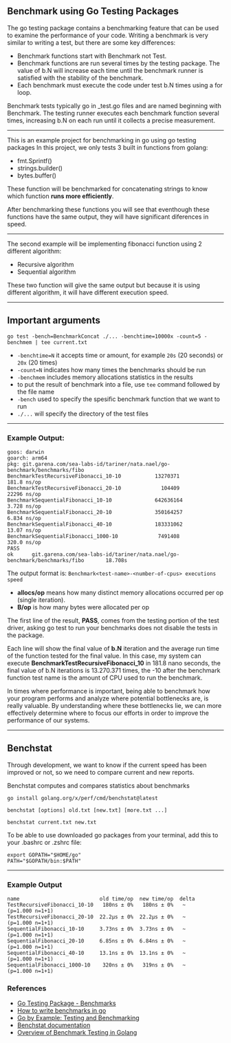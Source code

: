 ## Benchmark using Go Testing Packages

The go testing package contains a benchmarking feature that can be used to examine the performance of your code.
Writing a benchmark is very similar to writing a test, but there are some key differences:
* Benchmark functions start with Benchmark not Test.
* Benchmark functions are run several times by the testing package. The value of b.N will increase each time until the benchmark runner is satisfied with the stability of the benchmark. 
* Each benchmark must execute the code under test b.N times using a for loop.

Benchmark tests typically go in _test.go files and are named beginning with Benchmark. The testing runner executes each benchmark function several times, increasing b.N on each run until it collects a precise measurement.

---

This is an example project for benchmarking in go using go testing packages
In this project, we only tests 3 built in functions from golang:
- fmt.Sprintf()
- strings.builder()
- bytes.buffer()
  
These function will be benchmarked for concatenating strings to know which function **runs more efficiently**.

After benchmarking these functions you will see that eventhough these functions have the same output, they will have significant diferences in speed.

---

The second example will be implementing fibonacci function using 2 different algorithm:
- Recursive algorithm
- Sequential algorithm

These two function will give the same output but because it is using different algorithm, it will have different execution speed.

---

## Important arguments
```
go test -bench=BenchmarkConcat ./... -benchtime=10000x -count=5 -benchmem | tee current.txt
```
* `-benchtime=N` it accepts time or amount, for example `20s` (20 seconds) or `20x` (20 times)
* `-count=N` indicates how many times the benchmarks should be run
* `-benchmem` includes memory allocations statistics in the results
* to put the result of benchmark into a file, use `tee` command followed by the file name
* `-bench` used to specify the spesific benchmark function that we want to run
* `./...` will specify the directory of the test files

---

### Example Output:
```
goos: darwin
goarch: arm64
pkg: git.garena.com/sea-labs-id/tariner/nata.nael/go-benchmark/benchmarks/fibo
BenchmarkTestRecursiveFibonacci_10-10           13270371               181.8 ns/op
BenchmarkTestRecursiveFibonacci_20-10             104409             22296 ns/op
BenchmarkSequentialFibonacci_10-10              642636164                3.728 ns/op
BenchmarkSequentialFibonacci_20-10              350164257                6.834 ns/op
BenchmarkSequentialFibonacci_40-10              183331062               13.07 ns/op
BenchmarkSequentialFibonacci_1000-10             7491408               320.0 ns/op
PASS
ok      git.garena.com/sea-labs-id/tariner/nata.nael/go-benchmark/benchmarks/fibo       18.708s
```
The output format is:
`Benchmark<test-name>-<number-of-cpus> executions speed`

- **allocs/op** means how many distinct memory allocations occurred per op (single iteration).
- **B/op** is how many bytes were allocated per op

The first line of the result, **PASS**, comes from the testing portion of the test driver, asking go test to run your benchmarks does not disable the tests in the package.

Each line will show the final value of **b.N** iteration and the average run time of the function tested for the final value. 
In this case, my system can execute **BenchmarkTestRecursiveFibonacci_10** in 181.8 nano seconds, the final value of b.N iterations is 13.270.371 times, the -10 after the benchmark function test name is the amount of CPU used to run the benchmark.

In times where performance is important, being able to benchmark how your program performs and analyze where potential bottlenecks are, is really valuable. By understanding where these bottlenecks lie, we can more effectively determine where to focus our efforts in order to improve the performance of our systems.

---

## Benchstat

Through development, we want to know if the current speed has been improved or not, so we need to compare current and new reports.

Benchstat computes and compares statistics about benchmarks

```
go install golang.org/x/perf/cmd/benchstat@latest
```

```
benchstat [options] old.txt [new.txt] [more.txt ...]
```

```
benchstat current.txt new.txt 
```

To be able to use downloaded go packages from your terminal, add this to your .bashrc or .zshrc file:
```
export GOPATH="$HOME/go"
PATH="$GOPATH/bin:$PATH"
```

---

### Example Output
```
name                          old time/op  new time/op  delta
TestRecursiveFibonacci_10-10   180ns ± 0%   180ns ± 0%   ~     (p=1.000 n=1+1)
TestRecursiveFibonacci_20-10  22.2µs ± 0%  22.2µs ± 0%   ~     (p=1.000 n=1+1)
SequentialFibonacci_10-10     3.73ns ± 0%  3.73ns ± 0%   ~     (p=1.000 n=1+1)
SequentialFibonacci_20-10     6.85ns ± 0%  6.84ns ± 0%   ~     (p=1.000 n=1+1)
SequentialFibonacci_40-10     13.1ns ± 0%  13.1ns ± 0%   ~     (p=1.000 n=1+1)
SequentialFibonacci_1000-10    320ns ± 0%   319ns ± 0%   ~     (p=1.000 n=1+1)
```

### References
- [Go Testing Package - Benchmarks](https://pkg.go.dev/testing#hdr-Benchmarks)
- [How to write benchmarks in go](https://dave.cheney.net/2013/06/30/how-to-write-benchmarks-in-go)
- [Go by Example: Testing and Benchmarking](https://gobyexample.com/testing-and-benchmarking)
- [Benchstat documentation](https://pkg.go.dev/golang.org/x/perf/cmd/benchstat#section-readme)
- [Overview of Benchmark Testing in Golang](https://www.geeksforgeeks.org/overview-of-benchmark-testing-in-golang/)